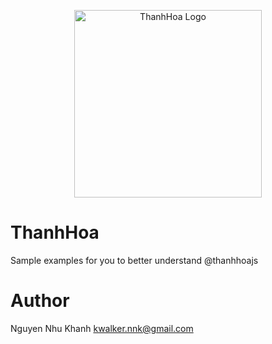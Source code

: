 <p align="center">
  <img src="https://drive.google.com/uc?export=view&id=1_M5tYoaKfXpqsOAPQl3WVWs9u5NWrG76" alt="ThanhHoa Logo" width="300"/>
</p>

# ThanhHoa

Sample examples for you to better understand @thanhhoajs

# Author

Nguyen Nhu Khanh <kwalker.nnk@gmail.com>
